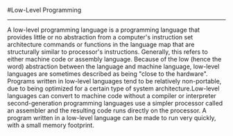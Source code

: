 #Low-Level Programming
______________________________________________________________________________________________________________________________________________________
A low-level programming language is a programming language that provides little or no abstraction from a computer's instruction set architecture 
commands or functions in the language map that are structurally similar to processor's instructions. Generally, this refers to either machine code or 
assembly language. Because of the low (hence the word) abstraction between the language and machine language, low-level languages are sometimes described 
as being "close to the hardware". 
Programs written in low-level languages tend to be relatively non-portable, due to being optimized for a certain type of system architecture.Low-level 
languages can convert to machine code without a compiler or interpreter second-generation programming languages use a simpler processor called an assembler and the 
resulting code runs directly on the processor. A program written in a low-level language can be made to run very quickly, with a small memory footprint.
